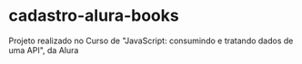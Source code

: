 # cadastro-alura-books
Projeto realizado no Curso de "JavaScript: consumindo e tratando dados de uma API", da Alura

